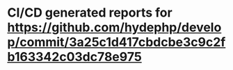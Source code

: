 # CI/CD generated reports for https://github.com/hydephp/develop/commit/3a25c1d417cbdcbe3c9c2fb163342c03dc78e975
